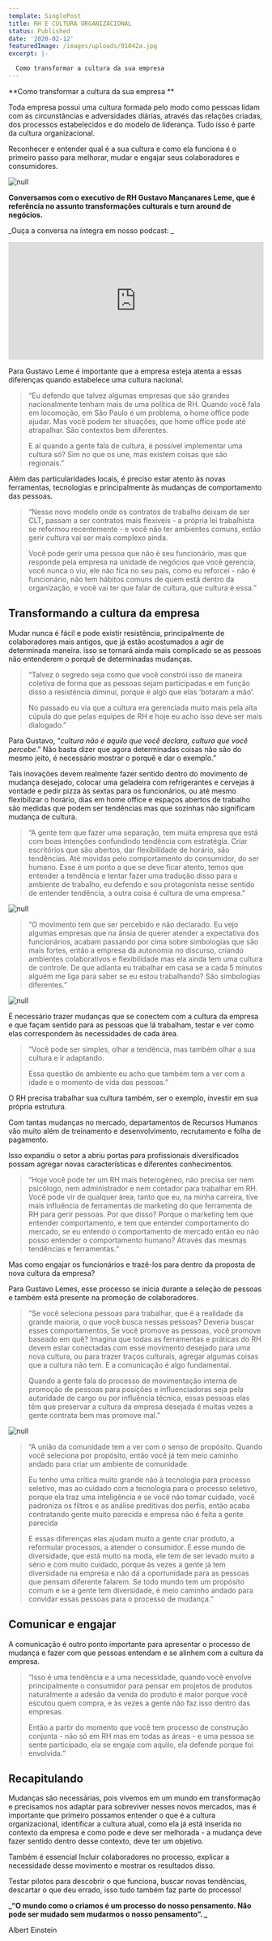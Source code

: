 ```yaml
---
template: SinglePost
title: RH E CULTURA ORGANIZACIONAL
status: Published
date: '2020-02-12'
featuredImage: /images/uploads/91042a.jpg
excerpt: |-

  Como transformar a cultura da sua empresa
---
```

**Como transformar a cultura da sua empresa
**

Toda empresa possui uma cultura formada pelo modo como pessoas lidam com as circunstâncias e adversidades diárias, através das relações criadas, dos processos estabelecidos e do modelo de liderança. Tudo isso é parte da cultura organizacional.

Reconhecer e entender qual é a sua cultura e como ela funciona é o primeiro passo para melhorar, mudar e engajar seus colaboradores e consumidores.

![null](/images/uploads/810-7169-497.jpg)

**Conversamos com o executivo de RH Gustavo Mançanares Leme, que é referência no assunto transformações culturais e turn around de negócios.**

_Ouça a conversa na íntegra em nosso podcast: _

<iframe src="https://open.spotify.com/embed-podcast/episode/6DWqtvjVvy9K1a7C22MzHY" width="100%" height="232" frameborder="0" allowtransparency="true" allow="encrypted-media">

> “Eu sempre trago uma analogia da cultura com o nosso jeito de viver dentro da nossa casa, temos nossos hábitos, os nossos símbolos. (...) Quando a gente fala de cultura, nada mais é do que essa simbologia, rituais e as figuras que eu chamo de ‘heróis’ e a literatura também diz heróis, que solidifica os hábitos e o ‘jeitão’ de ser de cada organização.”

Hábitos, rituais e símbolos possuem forte influência sobre as pessoas, muitas vezes acreditamos que eles nos definem, assim como nossas vidas. É exatamente por isso que mudanças nos parecem tão difíceis, embora necessárias. 

O mundo está constante transformação: ideias mudam, tecnologias surgem e o comportamento do consumidor também não é mais o mesmo, o que gera novas e diferentes demandas a cada dia. Para atender a essas demandas, é muito importante nos adaptarmos, e isso pode significar uma mudança na cultura organizacional.

Empresas são estimuladas e pressionadas a transformarem suas culturas. Mas como entender a cultura existente ou como criar uma nova cultura?

A primeira coisa é compreender o contexto no qual a organização está inserida. Dentro desse contexto um dos fatores que mais influenciam a cultura é o regional. Isso porque regiões diferentes já são constituídas de fortes valores culturais que fazem parte da vida das pessoas.

**_“Essa base cultural tem a ver também com o local e com a história de quem construiu as empresas.  Brasil existem pesquisas que falam que mais de 90% das empresas são familiares.”_**

![null](/images/uploads/linkedin-dados-us.jpg)

> “Quando você fala de cultura no Brasil tem a ver com cultura regional e das famílias que criaram as empresas, temos uma série de empresas nacionais que já viraram globais e temos outras empresas que estão mais centradas nas grandes capitais, são as multinacionais onde a cultura vem da matriz, o jeito de crenças, simbologias e rituais são “importados” do nascedouro. Quem já trabalhou em uma empresa multinacional americana sabe que é diferente de trabalhar em uma multinacional europeia, que é diferente de trabalhar em uma multinacional coreana ou asiática.”

Mesmo dentro do Brasil, diferenças locais podem interferir na cultura de uma empresa. Quando você coloca o ser humano no centro daquilo que constrói - tanto seus colaboradores quanto seus consumidores - essas diferenças devem ser levadas em consideração.

**O vídeo do Porta dos Fundos “Sotaques” brinca bastante com as diferenças que existem na linguagem dentro do Brasil e também em Portugal, mas essas diferenças vão além da linguagem, elas estão na gastronomia, hábitos, crenças e muito mais.**

<iframe width="560" height="315" src="https://www.youtube.com/embed/GVTQO9czBsI" frameborder="0" allow="accelerometer; autoplay; encrypted-media; gyroscope; picture-in-picture" allowfullscreen></iframe>

Para Gustavo Leme é importante que a empresa esteja atenta a essas diferenças quando estabelece uma cultura nacional.

> “Eu defendo que talvez algumas empresas que são grandes nacionalmente tenham mais de uma política de RH. Quando você fala em locomoção, em São Paulo é um problema, o home office pode ajudar. Mas você podem ter situações, que home office pode até atrapalhar. São contextos bem diferentes.
>
> E aí quando a gente fala de cultura, é possível implementar uma cultura só? Sim no que os une, mas existem coisas que são regionais.”

Além das particularidades locais, é preciso estar atento às novas ferramentas, tecnologias e principalmente às mudanças de comportamento das pessoas. 

> “Nesse novo modelo onde os contratos de trabalho deixam de ser CLT, passam a ser contratos mais flexíveis - a própria lei trabalhista se reformou recentemente - e você não ter ambientes comuns, então gerir cultura vai ser mais complexo ainda.
>
> Você pode gerir uma pessoa que não é seu funcionário, mas que responde pela empresa na unidade de negócios que você gerencia, você nunca o viu, ele não fica no seu país, como eu reforcei - não é funcionário, não tem hábitos comuns de quem está dentro da organização, e você vai ter que falar de cultura, que cultura é essa.”

## Transformando a cultura da empresa

Mudar nunca é fácil e pode existir resistência, principalmente de colaboradores mais antigos, que já estão acostumados a agir de determinada maneira.  isso se tornará ainda mais complicado se as pessoas não entenderem o porquê de determinadas mudanças.  

> “Talvez o segredo seja como que você constrói isso de maneira coletiva de forma que as pessoas sejam participadas e em função disso a resistência diminui, porque é algo que elas ‘botaram a mão’.
>
> No passado eu via que a cultura era gerenciada muito mais pela alta cúpula do que pelas equipes de RH e hoje eu acho isso deve ser mais dialogado.”

Para Gustavo, “_cultura não é aquilo que você declara, cultura que você percebe_.” Não basta dizer que agora determinadas coisas não são do mesmo jeito, é necessário mostrar o porquê e dar o exemplo.”

Tais inovações devem realmente fazer sentido dentro do movimento de mudança desejado, colocar uma geladeira com refrigerantes e cervejas à vontade e pedir pizza às sextas para os funcionários, ou até mesmo flexibilizar o horário, dias em home office e espaços abertos de trabalho são medidas que podem ser tendências mas que sozinhas não significam mudança de cultura.

> “A gente tem que fazer uma separação, tem muita empresa que está com boas intenções confundindo tendência com estratégia. Criar escritórios que são abertos, dar flexibilidade de horário, são tendências. Até movidas pelo comportamento do consumidor, do ser humano. Esse é um ponto a que se deve ficar atento, temos que entender a tendência e tentar fazer uma tradução disso para o ambiente de trabalho, eu defendo e sou protagonista nesse sentido de entender tendência, a outra coisa é cultura de uma empresa.”

![null](/images/uploads/medium_embaixadores.jpg)

> “O movimento tem que ser percebido e não declarado. Eu vejo algumas empresas que na ânsia de querer atender a expectativa dos funcionários, acabam passando por cima sobre simbologias que são mais fortes, então a empresa dá autonomia no discurso, criando ambientes colaborativos e flexibilidade mas ela ainda tem uma cultura de controle. De que adianta eu trabalhar em casa se a cada 5 minutos alguém me liga para saber se eu estou trabalhando? São simbologias diferentes.”

![null](/images/uploads/46941a.jpg)

É necessário trazer mudanças que se conectem com a cultura da empresa e que façam sentido para as pessoas que lá trabalham, testar e ver como elas correspondem às necessidades de cada área.

> “Você pode ser simples, olhar a tendência, mas também olhar a sua cultura e ir adaptando.
>
> Essa questão de ambiente eu acho que também tem a ver com a idade e o momento de vida das pessoas.”

O RH precisa trabalhar sua cultura também, ser o exemplo, investir em sua própria estrutura.

Com tantas mudanças no mercado, departamentos de Recursos Humanos vão muito além de treinamento e desenvolvimento, recrutamento e folha de pagamento.

Isso expandiu o setor a abriu portas para profissionais diversificados possam agregar novas características e diferentes conhecimentos.

> “Hoje você pode ter um RH mais heterogéneo, não precisa ser nem psicólogo, nem administrador  e nem contador para trabalhar em RH. Você pode vir de qualquer área, tanto que eu, na minha carreira, tive mais influência de ferramentas de marketing do que ferramenta de RH para gerir pessoas. Por que disso? Porque o marketing tem que entender comportamento, e tem que entender comportamento do mercado, se eu entendo o comportamento de mercado então eu não posso entender o comportamento humano? Através das mesmas tendências e ferramentas.“

Mas como engajar os funcionários e trazê-los para dentro da proposta de nova cultura da empresa?

Para Gustavo Lemes, esse processo se inicia durante a seleção de pessoas e também está presente na promoção de colaboradores.

> “Se você seleciona pessoas para trabalhar, que é a realidade da grande maioria, o que você busca nessas pessoas? Deveria buscar esses comportamentos, Se você promove as pessoas, você promove baseado em quê? Imagina que todas as ferramentas e práticas do RH devem estar conectadas com esse movimento desejado para uma nova cultura, ou para trazer traços culturais, agregar algumas coisas que a cultura não tem.
>  E a  comunicação é algo fundamental.
>
> Quando a gente fala do processo de movimentação interna de promoção de pessoas para posições e influenciadoras seja pela autoridade de cargo ou por influência técnica, essas pessoas elas têm que preservar a cultura da empresa desejada é muitas vezes a gente contrata bem mas promove mal.”

![null](/images/uploads/61014a.jpg)

> “A união da comunidade tem a ver com o senso de propósito. Quando você seleciona por propósito, então você já tem meio caminho andado para criar um ambiente de comunidade.
>
> Eu tenho uma crítica muito grande não à tecnologia para processo seletivo, mas ao cuidado com a tecnologia para o processo seletivo, porque ela traz uma inteligência e se você não tomar cuidado, você padroniza os filtros e as análise preditivas dos perfis, então acaba contratando gente muito parecida e empresa não é feita a gente parecida
>
> E essas diferenças elas ajudam muito a gente criar produto, a reformular processos, a atender o consumidor. E esse mundo de diversidade, que está muito na moda, ele tem de ser levado muito a sério e com muito cuidado, porque às vezes a gente já tem diversidade na empresa e não dá a oportunidade para as pessoas que pensam diferente falarem. Se todo mundo tem um propósito comum e se a gente tem diversidade, é meio caminho andado para convidar essas pessoas para o processo de mudança.”

## Comunicar e engajar

A comunicação é outro ponto importante para apresentar o processo de mudança e fazer com que pessoas entendam e se alinhem com a cultura da empresa.

> “Isso é uma tendência e a uma necessidade, quando você envolve principalmente o consumidor para pensar em projetos de produtos naturalmente a adesão da venda do produto é maior porque você escutou quem compra, e às vezes a gente não faz isso dentro das empresas.
>
> Então a partir do momento que você tem processo de construção conjunta - não só em RH mas em todas as áreas - e uma pessoa se sente participado, ela se engaja com aquilo, ela defende porque foi envolvida.”

## Recapitulando

Mudanças são necessárias, pois vivemos em um mundo em transformação e precisamos nos adaptar para sobreviver nesses novos mercados, mas é importante que primeiro possamos entender o que é a cultura organizacional, identificar a cultura atual, como ela já está inserida no contexto da empresa e como pode e deve ser melhorada - a mudança deve fazer sentido dentro desse contexto, deve ter um objetivo.

Também é essencial Incluir colaboradores no processo, explicar a necessidade desse movimento e mostrar os resultados disso.

Testar pilotos para descobrir o que funciona, buscar novas tendências, descartar o que deu errado, isso tudo também faz parte do processo!

**_“O mundo como o criamos é um processo do nosso pensamento. Não pode ser mudado sem mudarmos o nosso pensamento”.
_**

Albert Einstein
